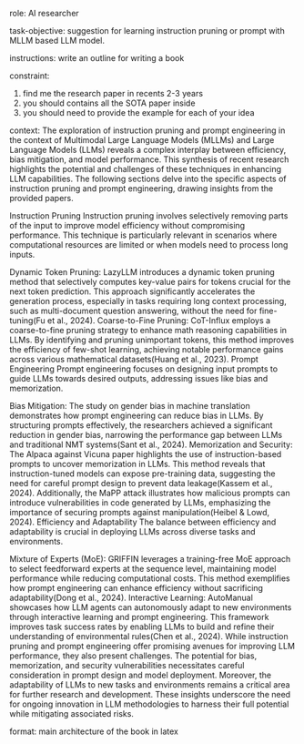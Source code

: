 role: AI researcher

task-objective: suggestion for learning instruction pruning or prompt with MLLM based LLM model. 

instructions: write an outline for writing a book

constraint: 
1. find me the research paper in recents 2-3 years
2. you should contains all the SOTA paper inside
3. you should need to provide the example for each of your idea

context:
The exploration of instruction pruning and prompt engineering in the context of Multimodal Large Language Models (MLLMs) and Large Language Models (LLMs) reveals a complex interplay between efficiency, bias mitigation, and model performance. This synthesis of recent research highlights the potential and challenges of these techniques in enhancing LLM capabilities. The following sections delve into the specific aspects of instruction pruning and prompt engineering, drawing insights from the provided papers.

Instruction Pruning
Instruction pruning involves selectively removing parts of the input to improve model efficiency without compromising performance. This technique is particularly relevant in scenarios where computational resources are limited or when models need to process long inputs.

Dynamic Token Pruning: LazyLLM introduces a dynamic token pruning method that selectively computes key-value pairs for tokens crucial for the next token prediction. This approach significantly accelerates the generation process, especially in tasks requiring long context processing, such as multi-document question answering, without the need for fine-tuning(Fu et al., 2024).
Coarse-to-Fine Pruning: CoT-Influx employs a coarse-to-fine pruning strategy to enhance math reasoning capabilities in LLMs. By identifying and pruning unimportant tokens, this method improves the efficiency of few-shot learning, achieving notable performance gains across various mathematical datasets(Huang et al., 2023).
Prompt Engineering
Prompt engineering focuses on designing input prompts to guide LLMs towards desired outputs, addressing issues like bias and memorization.

Bias Mitigation: The study on gender bias in machine translation demonstrates how prompt engineering can reduce bias in LLMs. By structuring prompts effectively, the researchers achieved a significant reduction in gender bias, narrowing the performance gap between LLMs and traditional NMT systems(Sant et al., 2024).
Memorization and Security: The Alpaca against Vicuna paper highlights the use of instruction-based prompts to uncover memorization in LLMs. This method reveals that instruction-tuned models can expose pre-training data, suggesting the need for careful prompt design to prevent data leakage(Kassem et al., 2024). Additionally, the MaPP attack illustrates how malicious prompts can introduce vulnerabilities in code generated by LLMs, emphasizing the importance of securing prompts against manipulation(Heibel & Lowd, 2024).
Efficiency and Adaptability
The balance between efficiency and adaptability is crucial in deploying LLMs across diverse tasks and environments.

Mixture of Experts (MoE): GRIFFIN leverages a training-free MoE approach to select feedforward experts at the sequence level, maintaining model performance while reducing computational costs. This method exemplifies how prompt engineering can enhance efficiency without sacrificing adaptability(Dong et al., 2024).
Interactive Learning: AutoManual showcases how LLM agents can autonomously adapt to new environments through interactive learning and prompt engineering. This framework improves task success rates by enabling LLMs to build and refine their understanding of environmental rules(Chen et al., 2024).
While instruction pruning and prompt engineering offer promising avenues for improving LLM performance, they also present challenges. The potential for bias, memorization, and security vulnerabilities necessitates careful consideration in prompt design and model deployment. Moreover, the adaptability of LLMs to new tasks and environments remains a critical area for further research and development. These insights underscore the need for ongoing innovation in LLM methodologies to harness their full potential while mitigating associated risks.

format:
main architecture of the book in latex